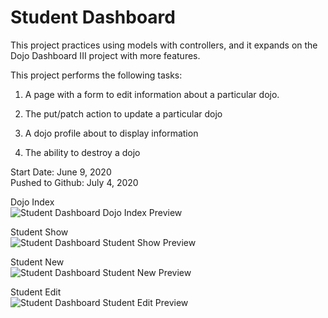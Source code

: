 # Student Dashboard

This project practices using models with controllers, and it expands on the Dojo Dashboard III project with more features.

This project performs the following tasks:

1. A page with a form to edit information about a particular dojo.

2. The put/patch action to update a particular dojo

3. A dojo profile about to display information

4. The ability to destroy a dojo

Start Date: June 9, 2020\
Pushed to Github: July 4, 2020

Dojo Index\
![Student Dashboard Dojo Index Preview](https://user-images.githubusercontent.com/62450912/86521040-22747380-be11-11ea-994e-c87eb2a50ca2.png)

Student Show\
![Student Dashboard Student Show Preview](https://user-images.githubusercontent.com/62450912/86521051-4df75e00-be11-11ea-937a-097b50ae84c6.png)

Student New\
![Student Dashboard Student New Preview](https://user-images.githubusercontent.com/62450912/86521054-5bace380-be11-11ea-9794-862d5f8b3fb9.png)

Student Edit\
![Student Dashboard Student Edit Preview](https://user-images.githubusercontent.com/62450912/86521063-6c5d5980-be11-11ea-8301-87404bd58dda.png)


